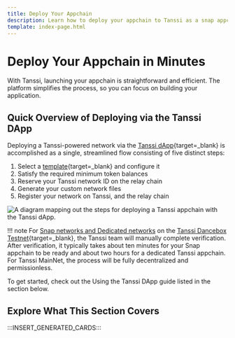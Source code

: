 ```yaml
---
title: Deploy Your Appchain
description: Learn how to deploy your appchain to Tanssi as a snap appchain for short-term testing or as a dedicated Tanssi appchain for long-term testing.
template: index-page.html
---
```


# Deploy Your Appchain in Minutes

With Tanssi, launching your appchain is straightforward and efficient. The platform simplifies the process, so you can focus on building your application.

## Quick Overview of Deploying via the Tanssi DApp

Deploying a Tanssi-powered network via the [Tanssi dApp](https://apps.tanssi.network){target=\_blank} is accomplished as a single, streamlined flow consisting of five distinct steps:

1. Select a [template](/builders/build/templates/overview/){target=\_blank} and configure it
2. Satisfy the required minimum token balances
3. Reserve your Tanssi network ID on the relay chain
4. Generate your custom network files
5. Register your network on Tanssi, and the relay chain

![A diagram mapping out the steps for deploying a Tanssi appchain with the Tanssi dApp.](/images/builders/deploy/dapp/dapp-2.webp)

!!! note
    For [Snap networks and Dedicated networks](/builders/deploy/dapp/##snap-appchains-vs-dedicated-appchains) on the [Tanssi Dancebox Testnet](/builders/tanssi-network/testnet/dancebox/){target=\_blank}, the Tanssi team will manually complete verification. After verification, it typically takes about ten minutes for your Snap appchain to be ready and about two hours for a dedicated Tanssi appchain. For Tanssi MainNet, the process will be fully decentralized and permissionless.

To get started, check out the Using the Tanssi DApp guide listed in the section below.

## Explore What This Section Covers

:::INSERT_GENERATED_CARDS:::
